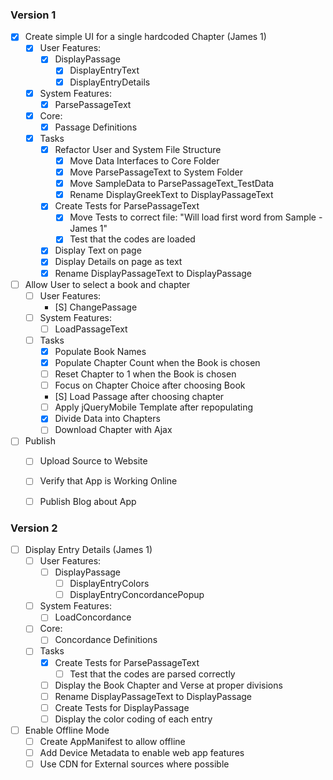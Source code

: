 ﻿### Version 1

- [X] Create simple UI for a single hardcoded Chapter (James 1)
	- [X] User Features:
		- [X] DisplayPassage
			- [X] DisplayEntryText
			- [X] DisplayEntryDetails
	- [X] System Features:
		- [X] ParsePassageText
	- [X] Core:
		- [X] Passage Definitions
	- [X] Tasks
		- [X] Refactor User and System File Structure
			- [X] Move Data Interfaces to Core Folder
			- [X] Move ParsePassageText to System Folder
			- [X] Move SampleData to ParsePassageText_TestData
			- [X] Rename DisplayGreekText to DisplayPassageText
		- [X] Create Tests for ParsePassageText
			- [X] Move Tests to correct file: "Will load first word from Sample - James 1"
			- [X] Test that the codes are loaded
		- [X] Display Text on page
		- [X] Display Details on page as text
		- [X] Rename DisplayPassageText to DisplayPassage

- [ ] Allow User to select a book and chapter
	- [ ] User Features:
		- [S] ChangePassage
	- [ ] System Features:
		- [ ] LoadPassageText
	- [ ] Tasks
		- [X] Populate Book Names
		- [X] Populate Chapter Count when the Book is chosen
		- [ ] Reset Chapter to 1 when the Book is chosen
		- [ ] Focus on Chapter Choice after choosing Book
		- [S] Load Passage after choosing chapter
		- [ ] Apply jQueryMobile Template after repopulating
		- [X] Divide Data into Chapters
		- [ ] Download Chapter with Ajax

- [ ] Publish
	- [ ] Upload Source to Website
	- [ ] Verify that App is Working Online
	- [ ] Publish Blog about App


### Version 2

- [ ] Display Entry Details (James 1)
	- [ ] User Features:
		- [ ] DisplayPassage
			- [ ] DisplayEntryColors
			- [ ] DisplayEntryConcordancePopup
	- [ ] System Features:
		- [ ] LoadConcordance
	- [ ] Core:
		- [ ] Concordance Definitions
	- [ ] Tasks
		- [X] Create Tests for ParsePassageText
			- [ ] Test that the codes are parsed correctly
		- [ ] Display the Book Chapter and Verse at proper divisions
		- [ ] Rename DisplayPassageText to DisplayPassage
		- [ ] Create Tests for DisplayPassage
		- [ ] Display the color coding of each entry

- [ ] Enable Offline Mode
	- [ ] Create AppManifest to allow offline 
	- [ ] Add Device Metadata to enable web app features
	- [ ] Use CDN for External sources where possible